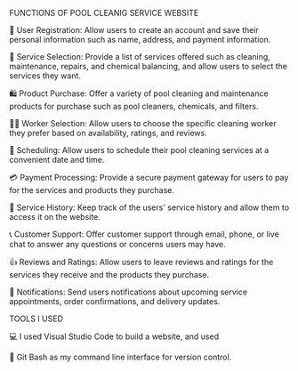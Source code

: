 
FUNCTIONS OF POOL CLEANIG SERVICE WEBSITE

👥 User Registration: Allow users to create an account and save their personal information such as name, address, and payment information.

🧹 Service Selection: Provide a list of services offered such as cleaning, maintenance, repairs, and chemical balancing, and allow users to select the services they want.

🛍️ Product Purchase: Offer a variety of pool cleaning and maintenance products for purchase such as pool cleaners, chemicals, and filters.

👨‍🔧 Worker Selection: Allow users to choose the specific cleaning worker they prefer based on availability, ratings, and reviews.

📅 Scheduling: Allow users to schedule their pool cleaning services at a convenient date and time.

💳 Payment Processing: Provide a secure payment gateway for users to pay for the services and products they purchase.

📜 Service History: Keep track of the users' service history and allow them to access it on the website.

📞 Customer Support: Offer customer support through email, phone, or live chat to answer any questions or concerns users may have.

👍 Reviews and Ratings: Allow users to leave reviews and ratings for the services they receive and the products they purchase.

🔔 Notifications: Send users notifications about upcoming service appointments, order confirmations, and delivery updates.

TOOLS I USED

💻 I used Visual Studio Code to build a website, and used 

🐧 Git Bash as my command line interface for version control.